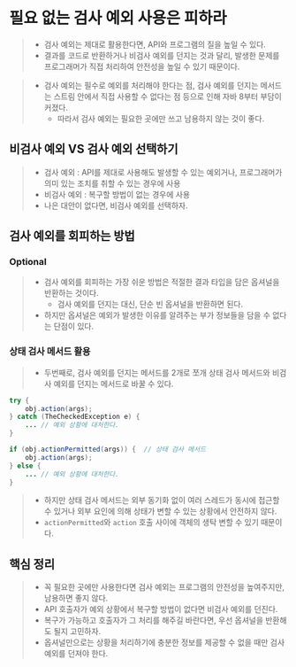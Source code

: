# 필요 없는 검사 예외 사용은 피하라

> - 검사 예외는 제대로 활용한다면, API와 프로그램의 질을 높일 수 있다.
> - 결과를 코드로 반환하거나 비검사 예외를 던지는 것과 달리, 발생한 문제를 프로그래머가 직접 처리하여 안전성을 높일 수 있기 때문이다.

> - 검사 예외는 필수로 예외를 처리해야 한다는 점, 검사 예외를 던지는 메서드는 스트림 안에서 직접 사용할 수 없다는 점 등으로 인해 자바 8부터 부담이 커졌다.
>   - 따라서 검사 예외는 필요한 곳에만 쓰고 남용하지 않는 것이 좋다.

## 비검사 예외 VS 검사 예외 선택하기
> - 검사 예외 : API를 제대로 사용해도 발생할 수 있는 예외거나, 프로그래머가 의미 있는 조치를 취할 수 있는 경우에 사용
> - 비검사 예외 : 복구할 방법이 없는 경우에 사용
> - 나은 대안이 없다면, 비검사 예외를 선택하자.

## 검사 예외를 회피하는 방법
### Optional
> - 검사 예외를 회피하는 가장 쉬운 방법은 적절한 결과 타입을 담은 옵셔널을 반환하는 것이다.
>   - 검사 예외를 던지는 대신, 단순 빈 옵셔널을 반환하면 된다.
> - 하지만 옵셔널은 예외가 발생한 이유를 알려주는 부가 정보들을 담을 수 없다는 단점이 있다.

### 상태 검사 메서드 활용
> - 두번째로, 검사 예외를 던지는 메서드를 2개로 쪼개 상태 검사 메서드와 비검사 예외를 던지는 메서드로 바꿀 수 있다.
```java
try {
	obj.action(args);
} catch (TheCheckedException e) {
    ... // 예외 상황에 대처한다.
}
```
```java
if (obj.actionPermitted(args)) {  // 상태 검사 메서드
	obj.action(args);
} else {
	... // 예외 상황에 대처한다.
}
```
> - 하지만 상태 검사 메서드는 외부 동기화 없이 여러 스레드가 동시에 접근할 수 있거나 외부 요인에 의해 상태가 변할 수 있는 상황에서 안전하지 않다.
> - `actionPermitted`와 `action` 호출 사이에 객체의 생탁 변할 수 있기 때문이다.

## 핵심 정리
> - 꼭 필요한 곳에만 사용한다면 검사 예외는 프로그램의 안전성을 높여주지만, 남용하면 좋지 않다.
> - API 호출자가 예외 상황에서 복구할 방법이 없다면 비검사 예외를 던진다.
> - 복구가 가능하고 호출자가 그 처리를 해주길 바란다면, 우선 옵셔널을 반환해도 될지 고민하자.
> - 옵셔널만으로는 상황을 처리하기에 충분한 정보를 제공할 수 없을 때만 검사 예외를 던져야 한다.
